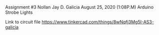 Assignment #3 
Nollan Jay D. Galicia
August 25, 2020 (1:08P.M)
Arduino Strobe Lights

Link to circuit file https://www.tinkercad.com/things/8wNqfj3Mg5I-AS3-galicia

